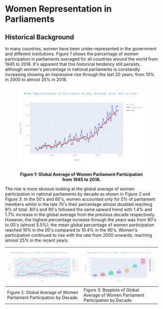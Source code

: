 # Women Representation in Parliaments

## Historical Background

In many countries, women have been under-represented in the government and different institutions. *Figure 1* shows the percentage of women participation in parliaments averaged for all countries around the world from 1945 to 2018. It's apparent that this historical tendency still persists, although women's percentage in national parliaments is constandly increasing showing an impressive rise through the last 20 years; from 10% in 2000 to almost 25% in 2018.

<figure>
<p align="center">
<img src="images/globalAVG_1945_18.png" alt="Figure 1" width="500">
<figcaption align = "center"><b>Figure 1: Global Average of Women Parliament Participation from 1945 to 2018.</b></figcaption>
</p>
</figure>


The rise is more obvious looking at the global average of women participation in national parliaments by decade as shown in *Figure 2* and *Figure 3*. In the 50's and 60's, women accounted only for 5% of parliament members whilst in the late 70's their percentage almost doubled reaching 9% of total. 80's and 90's followed the same upward trend with 1.4% and 1.7% increase in the global average from the previous decade respectively. However, the highest percentage increase through the years was from 90's to 00's (almost 5.5%); the mean global percentage of women participation reached 16% in the 00's compared to 10.4% in the 90's. Women's participation continued to rise with the rate from 2000 onwards, reaching almost 25% in the recent years.

|![](images/globalAVG_decade.png) | ![](images/globalAVG_boxplots.png)|
|---|---|
|Figure 2: Global Average of Women Parliament Participation by Decade.|Figure 3: Boxplots of Global Average of Women Parliament Participation by Decade.|



